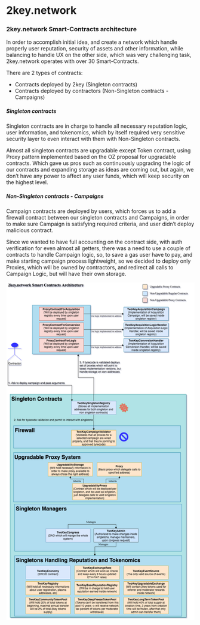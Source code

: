 # 2key.network 

### 2key.network Smart-Contracts architecture


In order to accomplish initial idea, and create a network which handle properly user reputation,
security of assets and other information, while balancing to handle UX on the other side, which was
very challenging task, 2key.network operates with over 30 Smart-Contracts.

There are 2 types of contracts:

* Contracts deployed by 2key  (Singleton contracts)
* Contracts deployed by contractors (Non-Singleton contracts - Campaigns)


##### Singleton contracts

Singleton contracts are in charge to handle all necessary reputation logic, user information, and tokenomics,
which by itself required very sensitive security layer to even interact with them with Non-Singleton contracts.


Almost all singleton contracts are upgradable except Token contract, using Proxy pattern implemented based on the
OZ proposal for upgradable contracts. Which gave us pros such as continuously upgrading the logic of our contracts
and expanding storage as ideas are coming out, but again, we don’t have any power to affect any user funds, which will
keep security on the highest level. 

##### Non-Singleton contracts - Campaigns

Campaign contracts are deployed by users, which forces us to add a firewall contract between our singleton contracts
and Campaigns, in order to make sure Campaign is satisfying required criteria, and user didn’t deploy malicious contract.

 
Since we wanted to have full accounting on the contract side, with auth verification for even almost all getters, 
there was a need to use a couple of contracts to handle Campaign logic, so, to save a gas user have to pay, 
and make starting campaign process lightweight, so we decided to deploy only Proxies, which will be owned by contractors, 
and redirect all calls to Campaign Logic, but will have their own storage.

![TwoKeyInfrastructure](2key-infra.png)
